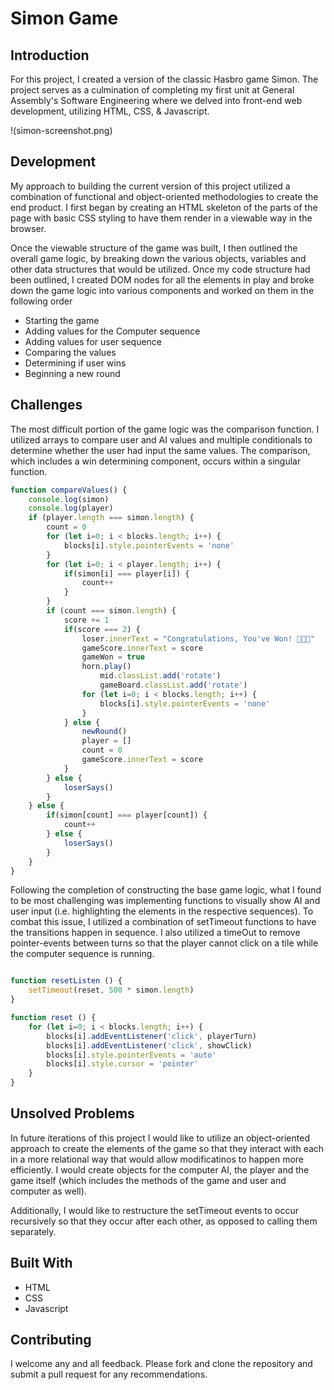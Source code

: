 # Simon Game

## Introduction

For this project, I created a version of the classic Hasbro game Simon. The project serves as a culmination of completing my first unit at General Assembly's Software Engineering where we delved into front-end web development, utilizing HTML, CSS, & Javascript.

!(simon-screenshot.png)

## Development

My approach to building the current version of this project utilized a combination of functional and object-oriented methodologies to create the end product. I first began by creating an HTML skeleton of the parts of the page with basic CSS styling to have them render in a viewable way in the browser. 

Once the viewable structure of the game was built, I then outlined the overall game logic, by breaking down the various objects, variables and other data structures that would be utilized. Once my code structure had been outlined, I created DOM nodes for all the elements in play and broke down the game logic into various components and worked on them in the following order

* Starting the game
* Adding values for the Computer sequence
* Adding values for user sequence
* Comparing the values
* Determining if user wins
* Beginning a new round

## Challenges

The most difficult portion of the game logic was the comparison function. I utilized arrays to compare user and AI values and multiple conditionals to determine whether the user had input the same values. The comparison, which includes a win determining component, occurs within a singular function.

``` Javascript 
function compareValues() {
    console.log(simon)
    console.log(player)
    if (player.length === simon.length) {
        count = 0
        for (let i=0; i < blocks.length; i++) {
            blocks[i].style.pointerEvents = 'none'
        }
        for (let i=0; i < player.length; i++) {
            if(simon[i] === player[i]) {
                count++
            } 
        }
        if (count === simon.length) {
            score += 1
            if(score === 2) {
                loser.innerText = "Congratulations, You've Won! 🙌🙌🙌"
                gameScore.innerText = score
                gameWon = true
                horn.play()
                    mid.classList.add('rotate')
                    gameBoard.classList.add('rotate')
                for (let i=0; i < blocks.length; i++) {
                    blocks[i].style.pointerEvents = 'none'
                }
            } else {
                newRound()
                player = []
                count = 0
                gameScore.innerText = score
            }
        } else {
            loserSays()
        }
    } else {
        if(simon[count] === player[count]) {
            count++
        } else {
            loserSays()
        }
    }
}

```

Following the completion of constructing the base game logic, what I found to be most challenging was implementing functions to visually show AI and user input (i.e. highlighting the elements in the respective sequences). To combat this issue, I utilized a combination of setTimeout functions to have the transitions happen in sequence. I also utilized a timeOut to remove pointer-events between turns so that the player cannot click on a tile while the computer sequence is running.

``` JavaScript

function resetListen () {
    setTimeout(reset, 500 * simon.length)
}

function reset () {
    for (let i=0; i < blocks.length; i++) {
        blocks[i].addEventListener('click', playerTurn)
        blocks[i].addEventListener('click', showClick)
        blocks[i].style.pointerEvents = 'auto'
        blocks[i].style.cursor = 'pointer'
    }
}

```

## Unsolved Problems

In future iterations of this project I would like to utilize an object-oriented approach to create the elements of the game so that they interact with each in a more relational way that would allow modificatinos to happen more efficiently. I would create objects for the computer AI, the player and the game itself (which includes the methods of the game and user and computer as well).

Additionally, I would like to restructure the setTimeout events to occur recursively so that they occur after each other, as opposed to calling them separately.

## Built With

* HTML
* CSS
* Javascript

## Contributing

I welcome any and all feedback. Please fork and clone the repository and submit a pull request for any recommendations.